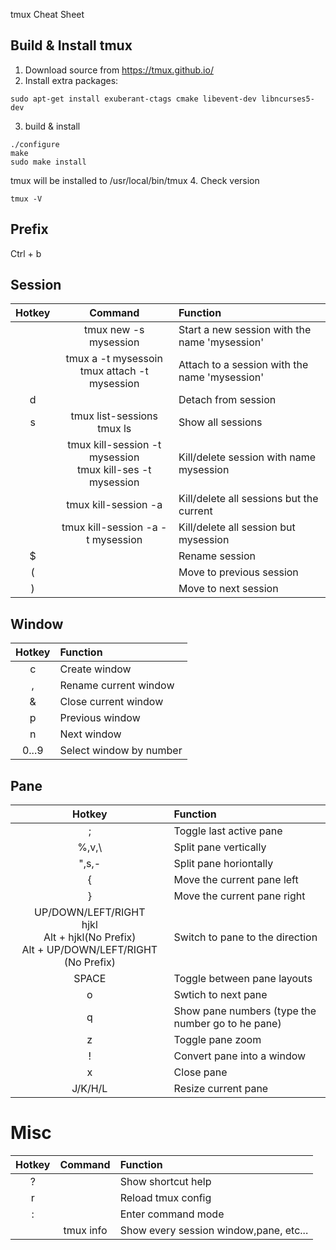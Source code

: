 tmux Cheat Sheet

## Build & Install tmux
1. Download source from https://tmux.github.io/
2. Install extra packages:
```
sudo apt-get install exuberant-ctags cmake libevent-dev libncurses5-dev
```
3. build & install
```
./configure
make
sudo make install
```
tmux will be installed to /usr/local/bin/tmux
4. Check version
```
tmux -V
```

## Prefix
Ctrl + b

## Session
| Hotkey | Command | Function |
|:------:|:-------:|:--------|
|        | tmux new -s mysession             | Start a new session with the name 'mysession'       |
|        | tmux a -t mysessoin <br> tmux attach -t mysession | Attach to a session with the name 'mysession'
| d      |                                   | Detach from session
| s      | tmux list-sessions <br> tmux ls   | Show all sessions
|        | tmux kill-session -t mysession <br> tmux kill-ses -t mysession | Kill/delete session with name mysession
|        | tmux kill-session -a              | Kill/delete all sessions but the current
|        | tmux kill-session -a -t mysession | Kill/delete all session but mysession
| $      |                                   | Rename session
| (      |                                   | Move to previous session
| )      |                                   | Move to next session

## Window
| Hotkey | Function |
|:------:|:---------|
| c      | Create window
| ,      | Rename current window
| &      | Close current window
| p      | Previous window
| n      | Next window
| 0...9  | Select window by number

## Pane
| Hotkey | Function |
|:------:|:---------|
| ;      | Toggle last active pane
| %,v,\  | Split pane vertically
| ",s,-  | Split pane horiontally
| {      | Move the current pane left
| }      | Move the current pane right
| UP/DOWN/LEFT/RIGHT<br>hjkl<br>Alt + hjkl(No Prefix)<br>Alt + UP/DOWN/LEFT/RIGHT (No Prefix) | Switch to pane to the direction
| SPACE  | Toggle between pane layouts
| o      | Swtich to next pane
| q      | Show pane numbers (type the number go to he pane)
| z      | Toggle pane zoom
| !      | Convert pane into a window
| x      | Close pane
| J/K/H/L | Resize current pane

# Misc
| Hotkey | Command | Function |
|:------:|:-------:|:--------|
| ?      |           | Show shortcut help
| r      |           | Reload tmux config
| :      |           | Enter command mode
|        | tmux info | Show every session window,pane, etc...

